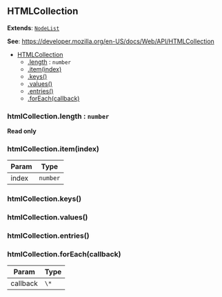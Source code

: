 
<a name="htmlcollection" id="htmlcollection"></a>

## HTMLCollection

**Extends**: [`NodeList`](#nodelist)

**See**: https://developer.mozilla.org/en-US/docs/Web/API/HTMLCollection

* [HTMLCollection](#HTMLCollection)
    * [.length](#nodelist-length) : `number`
    * [.item(index)](#NodeList+item)
    * [.keys()](#nodelist-keys)
    * [.values()](#nodelist-values)
    * [.entries()](#nodelist-entries)
    * [.forEach(callback)](#nodelist-foreach)

<a name="nodelist-length" id="nodelist-length"></a>

### htmlCollection.length : `number`

**Read only**

<a name="nodelist-item" id="nodelist-item"></a>

### htmlCollection.item(index)

| Param | Type |
| --- | --- |
| index | `number` |

<a name="nodelist-keys" id="nodelist-keys"></a>

### htmlCollection.keys()

<a name="nodelist-values" id="nodelist-values"></a>

### htmlCollection.values()

<a name="nodelist-entries" id="nodelist-entries"></a>

### htmlCollection.entries()

<a name="nodelist-foreach" id="nodelist-foreach"></a>

### htmlCollection.forEach(callback)

| Param | Type |
| --- | --- |
| callback | `\*` |

